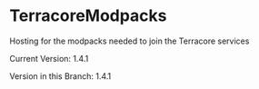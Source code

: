 # TerracoreModpacks
Hosting for the modpacks needed to join the Terracore services




Current Version: 1.4.1

Version in this Branch: 1.4.1
